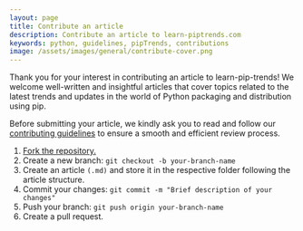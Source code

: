 ```yaml
---
layout: page
title: Contribute an article
description: Contribute an article to learn-piptrends.com
keywords: python, guidelines, pipTrends, contributions
image: /assets/images/general/contribute-cover.png
---
```

Thank you for your interest in contributing an article to learn-pip-trends! We welcome well-written and insightful articles that cover topics related to the latest trends and updates in the world of Python packaging and distribution using pip.

Before submitting your article, we kindly ask you to read and follow our [contributing guidelines](./contributing) to ensure a smooth and efficient review process.

1. [Fork the repository.](https://github.com/tankala/learn-pip-trends/fork)
2. Create a new branch: `git checkout -b your-branch-name`
3. Create an article `(.md)` and store it in the respective folder following the article structure.
4. Commit your changes: `git commit -m "Brief description of your changes"`
5. Push your branch: `git push origin your-branch-name`
6. Create a pull request.